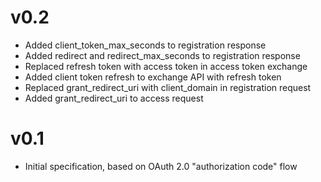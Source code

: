 # v0.2

* Added client_token_max_seconds to registration response
* Added redirect and redirect_max_seconds to registration response
* Replaced refresh token with access token in access token exchange
* Added client token refresh to exchange API with refresh token
* Replaced grant_redirect_uri with client_domain in registration request
* Added grant_redirect_uri to access request

# v0.1

* Initial specification, based on OAuth 2.0 "authorization code" flow

